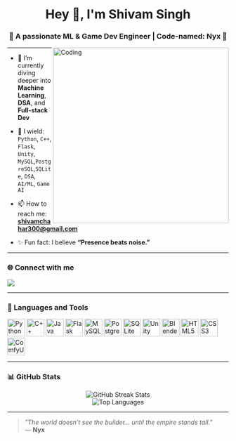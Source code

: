 <h1 align="center">Hey 👋, I'm Shivam Singh</h1>
<h3 align="center">🚀 A passionate ML & Game Dev Engineer | Code-named: Nyx 🖤</h3>

<img align="right" alt="Coding" width="400" src="https://media.giphy.com/media/qgQUggAC3Pfv687qPC/giphy.gif" />

---

- 🌱 I’m currently diving deeper into **Machine Learning**, **DSA**, and **Full-stack Dev**

- 🌌 I wield: 
  `Python`, `C++`, `Flask`, `Unity`, `MySQL`,`PostgreSQL`,`SQLite`, `DSA`, `AI/ML`, `Game AI`
- 📫 How to reach me: **shivamchahar300@gmail.com**
- ✨ Fun fact: I believe **“Presence beats noise.”**  


---

### 🌐 Connect with me

<p align="left">
  <a href="https://www.linkedin.com/in/shivam-singh-dfgh" target="_blank"><img src="https://img.shields.io/badge/LinkedIn-blue?style=for-the-badge&logo=linkedin" /></a>
  
</p>

---

### 🧠 Languages and Tools

<p align="left">
  <a href="https://www.python.org" target="_blank"><img src="https://cdn.jsdelivr.net/gh/devicons/devicon/icons/python/python-original.svg" width="40" title="Python"/></a>
  <a href="https://cplusplus.com/" target="_blank"><img src="https://cdn.jsdelivr.net/gh/devicons/devicon/icons/cplusplus/cplusplus-original.svg" width="40" title="C++"/></a>
  <a href="https://www.java.com" target="_blank"><img src="https://cdn.jsdelivr.net/gh/devicons/devicon/icons/java/java-original.svg" width="40" title="Java"/></a>
  <a href="https://flask.palletsprojects.com/" target="_blank"><img src="https://cdn.jsdelivr.net/gh/devicons/devicon/icons/flask/flask-original.svg" width="40" title="Flask"/></a>
  <a href="https://www.mysql.com/" target="_blank"><img src="https://cdn.jsdelivr.net/gh/devicons/devicon/icons/mysql/mysql-original.svg" width="40" title="MySQL"/></a>
  <a href="https://www.postgresql.org/" target="_blank"><img src="https://cdn.jsdelivr.net/gh/devicons/devicon/icons/postgresql/postgresql-original.svg" width="40" title="PostgreSQL"/></a>
  <a href="https://www.sqlite.org/" target="_blank"><img src="https://cdn.jsdelivr.net/gh/devicons/devicon/icons/sqlite/sqlite-original.svg" width="40" title="SQLite"/></a>
  <a href="https://unity.com/" target="_blank"><img src="https://cdn.jsdelivr.net/gh/devicons/devicon/icons/unity/unity-original.svg" width="40" title="Unity"/></a>
  <a href="https://www.blender.org/" target="_blank"><img src="https://cdn.jsdelivr.net/gh/devicons/devicon/icons/blender/blender-original.svg" width="40" title="Blender"/></a>
  <a href="https://developer.mozilla.org/en-US/docs/Web/HTML" target="_blank"><img src="https://cdn.jsdelivr.net/gh/devicons/devicon/icons/html5/html5-original.svg" width="40" title="HTML5"/></a>
  <a href="https://developer.mozilla.org/en-US/docs/Web/CSS" target="_blank"><img src="https://cdn.jsdelivr.net/gh/devicons/devicon/icons/css3/css3-original.svg" width="40" title="CSS3"/></a>
  <a href="https://github.com/comfyanonymous/ComfyUI" target="_blank">
  <img src="https://avatars.githubusercontent.com/u/146242262?s=200&v=4" width="40" title="ComfyUI"/>
</a>

</p>


---

### 📊 GitHub Stats

<p align="center">
  <img src="https://github-readme-streak-stats.herokuapp.com/?user=shivamchahar&theme=tokyonight&hide_border=true" alt="GitHub Streak Stats" />
  <br/>
  <img src="https://github-readme-stats.vercel.app/api/top-langs/?username=shivamchahar&layout=compact&theme=tokyonight&hide_border=true" alt="Top Languages" />
</p>

---

> _"The world doesn’t see the builder… until the empire stands tall."_  
> — **Nyx**
